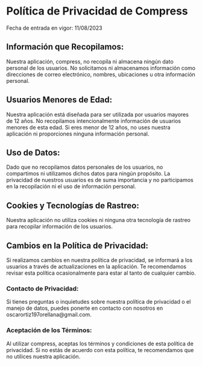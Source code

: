 
<html lang="es">
<head>
    <meta charset="UTF-8">
    <meta http-equiv="X-UA-Compatible" content="IE=edge">
    <meta name="viewport" content="width=device-width, initial-scale=1.0">
    
</head>
<body>
   <h1> Política de Privacidad de Compress</h1> 
<p>
Fecha de entrada en vigor: 11/08/2023</p>

<h2>Información que Recopilamos:</h2> 
Nuestra aplicación, compress, no recopila ni almacena ningún dato personal de los usuarios. No solicitamos ni almacenamos información como direcciones de correo electrónico, nombres, ubicaciones u otra información personal.

<h2> Usuarios Menores de Edad:</h2> 
Nuestra aplicación está diseñada para ser utilizada por usuarios mayores de 12 años. No recopilamos intencionalmente información de usuarios menores de esta edad. Si eres menor de 12 años, no uses nuestra aplicación ni proporciones ninguna información personal.

<h2> Uso de Datos: </h2> 
Dado que no recopilamos datos personales de los usuarios, no compartimos ni utilizamos dichos datos para ningún propósito. La privacidad de nuestros usuarios es de suma importancia y no participamos en la recopilación ni el uso de información personal.

<h2> Cookies y Tecnologías de Rastreo:</h2> 
Nuestra aplicación no utiliza cookies ni ninguna otra tecnología de rastreo para recopilar información de los usuarios.

<h2> Cambios en la Política de Privacidad: </h2> 
Si realizamos cambios en nuestra política de privacidad, se informará a los usuarios a través de actualizaciones en la aplicación. Te recomendamos revisar esta política ocasionalmente para estar al tanto de cualquier cambio.

<h3>  Contacto de Privacidad:</h3> 
Si tienes preguntas o inquietudes sobre nuestra política de privacidad o el manejo de datos, puedes ponerte en contacto con nosotros en oscarortiz197orellana@gmail.com.

<h3>  Aceptación de los Términos: </h3>
Al utilizar compress, aceptas los términos y condiciones de esta política de privacidad. Si no estás de acuerdo con esta política, te recomendamos que no utilices nuestra aplicación.

</body>
</html>
